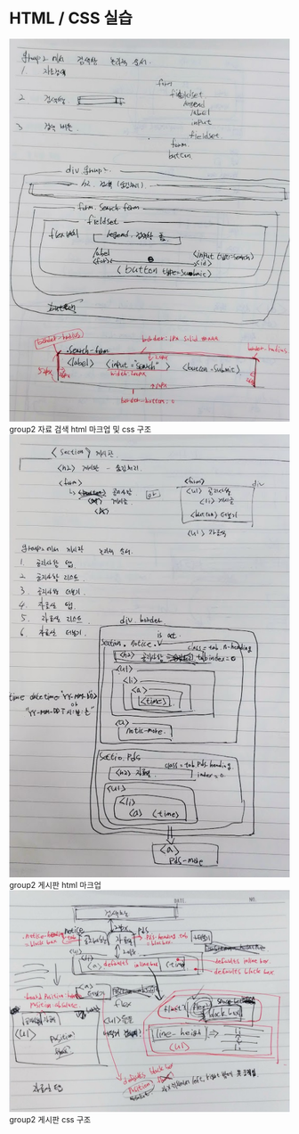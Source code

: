 # HTML / CSS 실습

![검색](/images/검색.jpg)  
group2 자료 검색 html 마크업 및 css 구조  
![게시판-마크업](/images/게시판-마크업.jpg)  
group2 게시판 html 마크업  
![게시판](/images/게시판.jpg)  
group2 게시판 css 구조  
